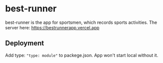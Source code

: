 # best-runner
best-runner is the app for sportsmen, which records sports activities. The server here: https://bestrunnerapp.vercel.app

## Deployment
Add type: ` "type: module" ` to packege.json. App won't start local without it.

